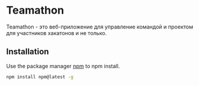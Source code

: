 # Teamathon

Teamathon - это веб-приложение для управление командой и проектом для участников хакатонов и не только.

## Installation

Use the package manager [npm](https://docs.npmjs.com/downloading-and-installing-node-js-and-npm) to npm install.

```bash
npm install npm@latest -g
```

